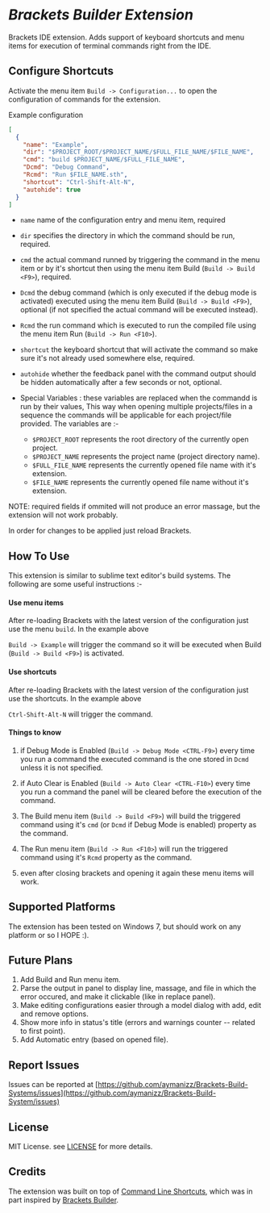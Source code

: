 # ***Brackets Builder Extension***

Brackets IDE extension. Adds support of keyboard shortcuts and menu items for execution of terminal commands right from the IDE.

## Configure Shortcuts

Activate the menu item `Build -> Configuration...` to open the configuration of commands for the extension.

Example configuration

```Json
[
  {
    "name": "Example",
    "dir": "$PROJECT_ROOT/$PROJECT_NAME/$FULL_FILE_NAME/$FILE_NAME",
    "cmd": "build $PROJECT_NAME/$FULL_FILE_NAME",
    "Dcmd": "Debug Command",
    "Rcmd": "Run $FILE_NAME.sth",
    "shortcut": "Ctrl-Shift-Alt-N",
    "autohide": true
  }
]
```

* `name` name of the configuration entry and menu item, required
* `dir` specifies the directory in which the command should be run, required.
* `cmd` the actual command runned by triggering the command in the menu item or by it's shortcut then using the menu item Build (`Build -> Build <F9>`), required.
* `Dcmd` the debug command (which is only executed if the debug mode is activated) executed using the menu item Build (`Build -> Build <F9>`), optional (if not specified the actual command will be executed instead).
* `Rcmd` the run command which is executed to run the compiled file using the menu item Run (`Build -> Run <F10>`).
* `shortcut` the keyboard shortcut that will activate the command so make sure it's not already used somewhere else, required.
* `autohide` whether the feedback panel with the command output should be hidden automatically after a few seconds or not, optional.

* Special Variables : these variables are replaced when the commandd is run by their values, This way when opening multiple projects/files in a sequence the commands will be applicable for each project/file provided. The variables are :-

  - `$PROJECT_ROOT` represents the root directory of the currently open project.
  - `$PROJECT_NAME` represents the project name (project directory name).
  - `$FULL_FILE_NAME` represents the currently opened file name with it's extension.
  - `$FILE_NAME` represents the currently opened file name without it's extension.

NOTE: required fields if ommited will not produce an error massage, but the extension will not work probably.

In order for changes to be applied just reload Brackets.

## How To Use

This extension is similar to sublime text editor's build systems. The following are some useful instructions :-

#### Use menu items

After re-loading Brackets with the latest version of the configuration just use the menu `build`. In the example above

`Build -> Example` will trigger the command so it will be executed when Build (`Build -> Build <F9>`) is activated.

#### Use shortcuts

After re-loading Brackets with the latest version of the configuration just use the shortcuts. In the example above

`Ctrl-Shift-Alt-N` will trigger the command.

#### Things to know

1. if Debug Mode is Enabled (`Build -> Debug Mode <CTRL-F9>`) every time you run a command the executed command is the one stored in `Dcmd` unless it is not specified.

2. if Auto Clear is Enabled (`Build -> Auto Clear <CTRL-F10>`) every time you run a command the panel will be cleared before the execution of the command.

3. The Build menu item (`Build -> Build <F9>`) will build the triggered command using it's `cmd` (or `Dcmd` if Debug Mode is enabled) property as the command.

4. The Run menu item (`Build -> Run <F10>`) will run the triggered command using it's `Rcmd` property as the command.

5. even after closing brackets and opening it again these menu items will work.

## Supported Platforms

The extension has been tested on Windows 7, but should work on any platform or so I HOPE :).

## Future Plans

1. Add Build and Run menu item.
2. Parse the output in panel to display line, massage, and file in which the error occured, and make it clickable (like in replace panel).
3. Make editing configurations easier through a model dialog with add, edit and remove options.
4. Show more info in status's title (errors and warnings counter -- related to first point).
5. Add Automatic entry (based on opened file).

## Report Issues

Issues can be reported at [https://github.com/aymanizz/Brackets-Build-Systems/issues](https://github.com/aymanizz/Brackets-Build-System/issues)

## License

MIT License. see [LICENSE](https://github.com/aymanizz/Brackets-Build-System/LICENSE) for more details.

## Credits

The extension was built on top of [Command Line Shortcuts](https://github.com/antivanov/Brackets-Command-Line-Shortcuts/),
which was in part inspired by [Brackets Builder](https://github.com/Vhornets/brackets-builder).
